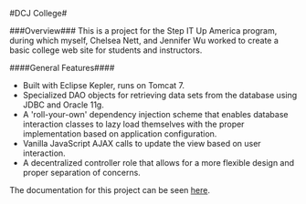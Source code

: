 #DCJ College#

###Overview###
This is a project for the Step IT Up America program, during which myself, Chelsea Nett, and Jennifer Wu worked to 
create a basic college web site for students and instructors.

####General Features####
 * Built with Eclipse Kepler, runs on Tomcat 7.
 * Specialized DAO objects for retrieving data sets from the database using JDBC and Oracle 11g.
 * A 'roll-your-own' dependency injection scheme that enables database interaction classes to lazy load themselves
 with the proper implementation based on application configuration.
 * Vanilla JavaScript AJAX calls to update the view based on user interaction.
 * A decentralized controller role that allows for a more flexible design and proper separation of concerns.

The documentation for this project can be seen [here](https://drive.google.com/file/d/0B4maBMBAiXwha3FhYUdHc3RxSFU/view?usp=sharing).
